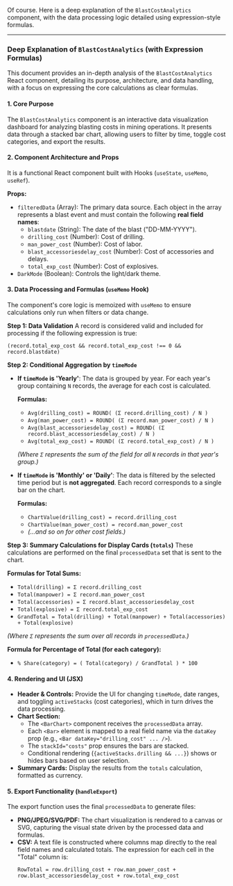 Of course. Here is a deep explanation of the `BlastCostAnalytics` component, with the data processing logic detailed using expression-style formulas.

---

### Deep Explanation of `BlastCostAnalytics` (with Expression Formulas)

This document provides an in-depth analysis of the `BlastCostAnalytics` React component, detailing its purpose, architecture, and data handling, with a focus on expressing the core calculations as clear formulas.

#### 1. Core Purpose

The `BlastCostAnalytics` component is an interactive data visualization dashboard for analyzing blasting costs in mining operations. It presents data through a stacked bar chart, allowing users to filter by time, toggle cost categories, and export the results.

#### 2. Component Architecture and Props

It is a functional React component built with Hooks (`useState`, `useMemo`, `useRef`).

**Props:**
*   `filteredData` (Array): The primary data source. Each object in the array represents a blast event and must contain the following **real field names**:
    *   `blastdate` (String): The date of the blast ("DD-MM-YYYY").
    *   `drilling_cost` (Number): Cost of drilling.
    *   `man_power_cost` (Number): Cost of labor.
    *   `blast_accessoriesdelay_cost` (Number): Cost of accessories and delays.
    *   `total_exp_cost` (Number): Cost of explosives.
*   `DarkMode` (Boolean): Controls the light/dark theme.

#### 3. Data Processing and Formulas (`useMemo` Hook)

The component's core logic is memoized with `useMemo` to ensure calculations only run when filters or data change.

**Step 1: Data Validation**
A record is considered valid and included for processing if the following expression is true:
```
(record.total_exp_cost && record.total_exp_cost !== 0 && record.blastdate)
```

**Step 2: Conditional Aggregation by `timeMode`**

*   **If `timeMode` is 'Yearly'**:
    The data is grouped by year. For each year's group containing `N` records, the average for each cost is calculated.

    **Formulas:**
    *   `Avg(drilling_cost) = ROUND( (Σ record.drilling_cost) / N )`
    *   `Avg(man_power_cost) = ROUND( (Σ record.man_power_cost) / N )`
    *   `Avg(blast_accessoriesdelay_cost) = ROUND( (Σ record.blast_accessoriesdelay_cost) / N )`
    *   `Avg(total_exp_cost) = ROUND( (Σ record.total_exp_cost) / N )`

    *(Where `Σ` represents the sum of the field for all `N` records in that year's group.)*

*   **If `timeMode` is 'Monthly' or 'Daily'**:
    The data is filtered by the selected time period but is **not aggregated**. Each record corresponds to a single bar on the chart.

    **Formulas:**
    *   `ChartValue(drilling_cost) = record.drilling_cost`
    *   `ChartValue(man_power_cost) = record.man_power_cost`
    *   *(...and so on for other cost fields.)*

**Step 3: Summary Calculations for Display Cards (`totals`)**
These calculations are performed on the final `processedData` set that is sent to the chart.

**Formulas for Total Sums:**
*   `Total(drilling) = Σ record.drilling_cost`
*   `Total(manpower) = Σ record.man_power_cost`
*   `Total(accessories) = Σ record.blast_accessoriesdelay_cost`
*   `Total(explosive) = Σ record.total_exp_cost`
*   `GrandTotal = Total(drilling) + Total(manpower) + Total(accessories) + Total(explosive)`

*(Where `Σ` represents the sum over all records in `processedData`.)*

**Formula for Percentage of Total (for each category):**
*   `% Share(category) = ( Total(category) / GrandTotal ) * 100`

#### 4. Rendering and UI (JSX)

*   **Header & Controls:** Provide the UI for changing `timeMode`, date ranges, and toggling `activeStacks` (cost categories), which in turn drives the data processing.
*   **Chart Section:**
    *   The `<BarChart>` component receives the `processedData` array.
    *   Each `<Bar>` element is mapped to a real field name via the `dataKey` prop (e.g., `<Bar dataKey="drilling_cost" ... />`).
    *   The `stackId="costs"` prop ensures the bars are stacked.
    *   Conditional rendering (`{activeStacks.drilling && ...}`) shows or hides bars based on user selection.
*   **Summary Cards:** Display the results from the `totals` calculation, formatted as currency.

#### 5. Export Functionality (`handleExport`)

The export function uses the final `processedData` to generate files:
*   **PNG/JPEG/SVG/PDF:** The chart visualization is rendered to a canvas or SVG, capturing the visual state driven by the processed data and formulas.
*   **CSV:** A text file is constructed where columns map directly to the real field names and calculated totals. The expression for each cell in the "Total" column is:
    ```
    RowTotal = row.drilling_cost + row.man_power_cost + row.blast_accessoriesdelay_cost + row.total_exp_cost
    ```
